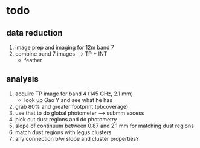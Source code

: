 # todo

## data reduction

1. image prep and imaging for 12m band 7
2. combine band 7 images --> TP + INT
	- feather

## analysis

1. acquire TP image for band 4 (145 GHz, 2.1 mm)
	- look up Gao Y and see what he has
2. grab 80% and greater footprint (pbcoverage)
3. use that to do global photometer --> submm excess
4. pick out dust regions and do photometry
5. slope of continuum between 0.87 and 2.1 mm for matching dust regions
6. match dust regions with legus clusters
7. any connection b/w slope and cluster properties?
